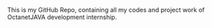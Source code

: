 This is my GitHub Repo,  containing all my codes and project work of OctanetJAVA development internship. 
